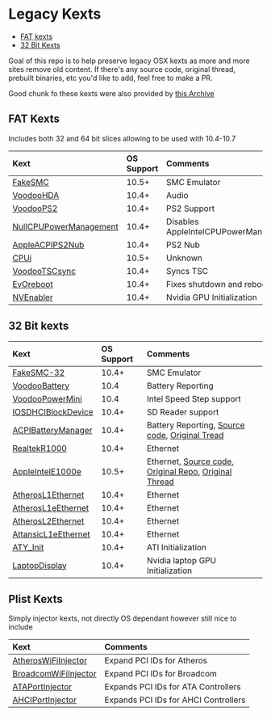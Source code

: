 # Legacy Kexts

* [FAT kexts](#fat-kexts)
* [32 Bit Kexts](#32-bit-kexts)

Goal of this repo is to help preserve legacy OSX kexts as more and more sites remove old content. If there's any source code, original thread, prebuilt binaries, etc you'd like to add, feel free to make a PR.

Good chunk fo these kexts were also provided by [this Archive](https://code.google.com/archive/p/leohazard/downloads)

## FAT Kexts

Includes both 32 and 64 bit slices allowing to be used with 10.4-10.7

| Kext | OS Support | Comments |
| :--- | :--- | :--- |
| [FakeSMC](/FAT/Zip/fakesmc.kext.zip) | 10.5+ | SMC Emulator |
| [VoodooHDA](/FAT/Zip/VoodooHDA.kext.zip) | 10.4+ | Audio |
| [VoodooPS2](/FAT/Zip/VoodooPS2Controller.kext.zip) | 10.4+ | PS2 Support |
| [NullCPUPowerManagement](/FAT/Zip/NullCPUPowerManagement.kext.zip) | 10.4+ | Disables AppleIntelCPUPowerManagement |
| [AppleACPIPS2Nub](/FAT/Zip/AppleACPIPS2Nub.kext.zip) | 10.4+ | PS2 Nub |
| [CPUi](/FAT/Zip/CPUi.kext.zip) | 10.5+ | Unknown |
| [VoodooTSCsync](/FAT/Zip/VoodooTSCSync.kext.zip) | 10.4+ | Syncs TSC |
| [EvOreboot](/FAT/Zip/EvOreboot.kext.zip) | 10.4+ | Fixes shutdown and reboot issues |
| [NVEnabler](/FAT/Zip/NVEnabler-64.kext.zip) | 10.4+ | Nvidia GPU Initialization |

## 32 Bit kexts

| Kext | OS Support | Comments |
| :--- | :--- | :--- |
| [FakeSMC-32](/32Bit-only/Zip/FakeSMC-32.kext.zip) | 10.4+ | SMC Emulator |
| [VoodooBattery](/32Bit-only/Zip/VoodooBattery.kext.zip) | 10.4 | Battery Reporting |
| [VoodooPowerMini](/32Bit-only/Zip/VoodooPowerMini.kext.zip) | 10.4 | Intel Speed Step support |
| [IOSDHCIBlockDevice](/32Bit-only/Zip/IOSDHCIBlockDevice.kext.zip) | 10.4+ | SD Reader support |
| [ACPIBatteryManager](/32Bit-only/Zip/AppleACPIBatteryManager.kext.zip) | 10.4+ | Battery Reporting, [Source code](/32Bit-only/AppleACPIBatteryManager-Source-Code/), [Original Tread](https://www.insanelymac.com/forum/topic/114105-appleacpibatterymanager-for-tiger-and-leopard/) |
| [RealtekR1000](/32Bit-only/Zip/RealtekR1000.kext.zip) | 10.4+ | Ethernet |
| [AppleIntelE1000e](/32Bit-only/Zip/AppleIntelE1000e.kext.zip) | 10.5+ | Ethernet, [Source code](/32Bit-only/AppleIntelE1000e-Source-Code/), [Original Repo](https://sourceforge.net/p/osx86drivers/), [Original Thread](https://www.insanelymac.com/forum/topic/205771-appleintele1000ekext-for-108107106105/) |
| [AtherosL1Ethernet](/32Bit-only/Zip/AtherosL1Ethernet.kext.zip) | 10.4+ | Ethernet |
| [AtherosL1eEthernet](/32Bit-only/Zip/AtherosL1eEthernet.kext.zip) | 10.4+ | Ethernet |
| [AtherosL2Ethernet](/32Bit-only/Zip/AtherosL2Ethernet.kext.zip) | 10.4+ | Ethernet |
| [AttansicL1eEthernet](/32Bit-only/Zip/AttansicL1eEthernet.kext.zip) | 10.4+ | Ethernet |
| [ATY_Init](/32Bit-only/Zip/ATY_Init.kext.zip) | 10.4+ | ATI Initialization |
| [LaptopDisplay](/32Bit-only/Zip/LaptopDisplay.kext.zip) | 10.4+ | Nvidia laptop GPU Initialization |

## Plist Kexts

Simply injector kexts, not directly OS dependant however still nice to include

| Kext | Comments |
| :--- | :--- |
| [AtherosWiFiInjector](/Injectors/Zip/AtherosWiFiInjector,kext.zip) | Expand PCI IDs for Atheros |
| [BroadcomWiFiInjector](/Injectors/Zip/BroadcomWiFiInjector,kext.zip) | Expand PCI IDs for Broadcom |
| [ATAPortInjector](/Injectors/Zip/ATAPortInjector,kext.zip) | Expands PCI IDs for ATA Controllers |
| [AHCIPortInjector](/Injectors/Zip/AHCIPortInjector,kext.zip) | Expands PCI IDs for AHCI Controllers |

